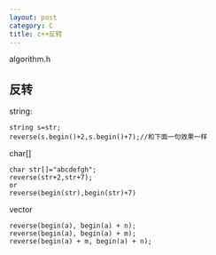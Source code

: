```yaml
---
layout: post
category: C
title: c++反转
---
```

algorithm.h

## 反转

string:

    string s=str;
    reverse(s.begin()+2,s.begin()+7);//和下面一句效果一样

char[]

    char str[]="abcdefgh";
    reverse(str+2,str+7);
    or
    reverse(begin(str),begin(str)+7)

vector

    reverse(begin(a), begin(a) + n);
    reverse(begin(a), begin(a) + m);
    reverse(begin(a) + m, begin(a) + n);

